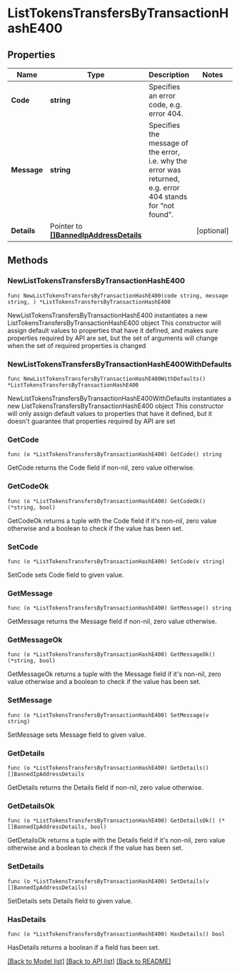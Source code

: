 # ListTokensTransfersByTransactionHashE400

## Properties

Name | Type | Description | Notes
------------ | ------------- | ------------- | -------------
**Code** | **string** | Specifies an error code, e.g. error 404. | 
**Message** | **string** | Specifies the message of the error, i.e. why the error was returned, e.g. error 404 stands for “not found”. | 
**Details** | Pointer to [**[]BannedIpAddressDetails**](BannedIpAddressDetails.md) |  | [optional] 

## Methods

### NewListTokensTransfersByTransactionHashE400

`func NewListTokensTransfersByTransactionHashE400(code string, message string, ) *ListTokensTransfersByTransactionHashE400`

NewListTokensTransfersByTransactionHashE400 instantiates a new ListTokensTransfersByTransactionHashE400 object
This constructor will assign default values to properties that have it defined,
and makes sure properties required by API are set, but the set of arguments
will change when the set of required properties is changed

### NewListTokensTransfersByTransactionHashE400WithDefaults

`func NewListTokensTransfersByTransactionHashE400WithDefaults() *ListTokensTransfersByTransactionHashE400`

NewListTokensTransfersByTransactionHashE400WithDefaults instantiates a new ListTokensTransfersByTransactionHashE400 object
This constructor will only assign default values to properties that have it defined,
but it doesn't guarantee that properties required by API are set

### GetCode

`func (o *ListTokensTransfersByTransactionHashE400) GetCode() string`

GetCode returns the Code field if non-nil, zero value otherwise.

### GetCodeOk

`func (o *ListTokensTransfersByTransactionHashE400) GetCodeOk() (*string, bool)`

GetCodeOk returns a tuple with the Code field if it's non-nil, zero value otherwise
and a boolean to check if the value has been set.

### SetCode

`func (o *ListTokensTransfersByTransactionHashE400) SetCode(v string)`

SetCode sets Code field to given value.


### GetMessage

`func (o *ListTokensTransfersByTransactionHashE400) GetMessage() string`

GetMessage returns the Message field if non-nil, zero value otherwise.

### GetMessageOk

`func (o *ListTokensTransfersByTransactionHashE400) GetMessageOk() (*string, bool)`

GetMessageOk returns a tuple with the Message field if it's non-nil, zero value otherwise
and a boolean to check if the value has been set.

### SetMessage

`func (o *ListTokensTransfersByTransactionHashE400) SetMessage(v string)`

SetMessage sets Message field to given value.


### GetDetails

`func (o *ListTokensTransfersByTransactionHashE400) GetDetails() []BannedIpAddressDetails`

GetDetails returns the Details field if non-nil, zero value otherwise.

### GetDetailsOk

`func (o *ListTokensTransfersByTransactionHashE400) GetDetailsOk() (*[]BannedIpAddressDetails, bool)`

GetDetailsOk returns a tuple with the Details field if it's non-nil, zero value otherwise
and a boolean to check if the value has been set.

### SetDetails

`func (o *ListTokensTransfersByTransactionHashE400) SetDetails(v []BannedIpAddressDetails)`

SetDetails sets Details field to given value.

### HasDetails

`func (o *ListTokensTransfersByTransactionHashE400) HasDetails() bool`

HasDetails returns a boolean if a field has been set.


[[Back to Model list]](../README.md#documentation-for-models) [[Back to API list]](../README.md#documentation-for-api-endpoints) [[Back to README]](../README.md)


